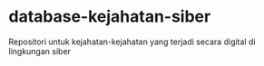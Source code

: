 # database-kejahatan-siber
Repositori untuk kejahatan-kejahatan yang terjadi secara digital di lingkungan siber

